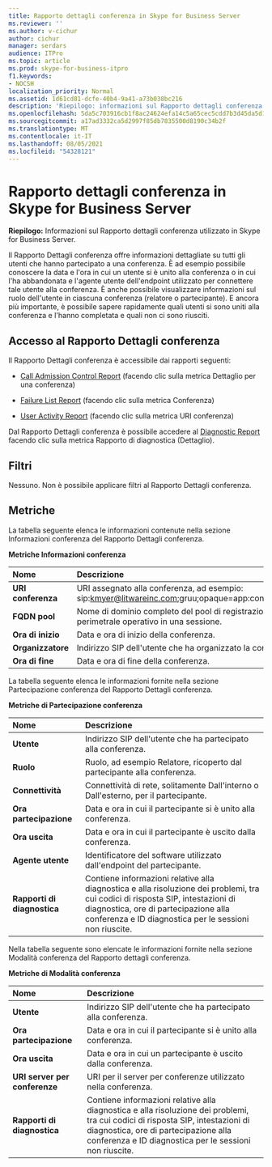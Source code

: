 ```yaml
---
title: Rapporto dettagli conferenza in Skype for Business Server
ms.reviewer: ''
ms.author: v-cichur
author: cichur
manager: serdars
audience: ITPro
ms.topic: article
ms.prod: skype-for-business-itpro
f1.keywords:
- NOCSH
localization_priority: Normal
ms.assetid: 1d61cd81-dcfe-40b4-9a41-a73b038bc216
description: 'Riepilogo: informazioni sul Rapporto dettagli conferenza utilizzato in Skype for Business Server.'
ms.openlocfilehash: 5da5c703916cb1f8ac24624efa14c5a65cec5cdd7b3d45da5d13ce8ac00fbfcc
ms.sourcegitcommit: a17ad3332ca5d2997f85db7835500d8190c34b2f
ms.translationtype: MT
ms.contentlocale: it-IT
ms.lasthandoff: 08/05/2021
ms.locfileid: "54328121"
---
```

# <a name="conference-detail-report-in-skype-for-business-server"></a>Rapporto dettagli conferenza in Skype for Business Server

**Riepilogo:** Informazioni sul Rapporto dettagli conferenza utilizzato in Skype for Business Server.

Il Rapporto Dettagli conferenza offre informazioni dettagliate su tutti gli utenti che hanno partecipato a una conferenza. È ad esempio possibile conoscere la data e l'ora in cui un utente si è unito alla conferenza o in cui l'ha abbandonata e l'agente utente dell'endpoint utilizzato per connettere tale utente alla conferenza. È anche possibile visualizzare informazioni sul ruolo dell'utente in ciascuna conferenza (relatore o partecipante). E ancora più importante, è possibile sapere rapidamente quali utenti si sono uniti alla conferenza e l'hanno completata e quali non ci sono riusciti.

## <a name="accessing-the-conference-detail-report"></a>Accesso al Rapporto Dettagli conferenza

Il Rapporto Dettagli conferenza è accessibile dai rapporti seguenti:

- [Call Admission Control Report](call-admission-control-report.md) (facendo clic sulla metrica Dettaglio per una conferenza)

- [Failure List Report](failure-list-report.md) (facendo clic sulla metrica Conferenza)

- [User Activity Report](call-diagnostic-reports-per-user.md) (facendo clic sulla metrica URI conferenza)

Dal Rapporto Dettagli conferenza è possibile accedere al [Diagnostic Report](diagnostic-report.md) facendo clic sulla metrica Rapporto di diagnostica (Dettaglio).

## <a name="filters"></a>Filtri

Nessuno. Non è possibile applicare filtri al Rapporto Dettagli conferenza.

## <a name="metrics"></a>Metriche

La tabella seguente elenca le informazioni contenute nella sezione Informazioni conferenza del Rapporto Dettagli conferenza.

**Metriche Informazioni conferenza**


| **Nome**                 | **Descrizione**                                                                                                            |
|:-------------------------|:---------------------------------------------------------------------------------------------------------------------------|
| **URI conferenza** <br/> | URI assegnato alla conferenza, ad esempio:  <br/> sip:kmyer@litwareinc.com;gruu;opaque=app:conf:focus:id:drg2y8v4  <br/> |
| **FQDN pool** <br/>      | Nome di dominio completo del pool di registrazione o del server perimetrale operativo in una sessione.  <br/>                             |
| **Ora di inizio** <br/>     | Data e ora di inizio della conferenza.  <br/>                                                                          |
| **Organizzatore** <br/>      | Indirizzo SIP dell'utente che ha organizzato la conferenza.  <br/>                                                               |
| **Ora di fine** <br/>       | Data e ora di fine della conferenza.  <br/>                                                                            |

La tabella seguente elenca le informazioni fornite nella sezione Partecipazione conferenza del Rapporto Dettagli conferenza.

**Metriche di Partecipazione conferenza**

|**Nome**|**Descrizione**|
|:-----|:-----|
|**Utente** <br/> |Indirizzo SIP dell'utente che ha partecipato alla conferenza.  <br/> |
|**Ruolo** <br/> |Ruolo, ad esempio Relatore, ricoperto dal partecipante alla conferenza.  <br/> |
|**Connettività** <br/> |Connettività di rete, solitamente Dall'interno o Dall'esterno, per il partecipante.  <br/> |
|**Ora partecipazione** <br/> |Data e ora in cui il partecipante si è unito alla conferenza.  <br/> |
|**Ora uscita** <br/> |Data e ora in cui il partecipante è uscito dalla conferenza.  <br/> |
|**Agente utente** <br/> |Identificatore del software utilizzato dall'endpoint del partecipante.  <br/> |
|**Rapporti di diagnostica** <br/> |Contiene informazioni relative alla diagnostica e alla risoluzione dei problemi, tra cui codici di risposta SIP, intestazioni di diagnostica, ore di partecipazione alla conferenza e ID diagnostica per le sessioni non riuscite.  <br/> |

Nella tabella seguente sono elencate le informazioni fornite nella sezione Modalità conferenza del Rapporto dettagli conferenza.

**Metriche di Modalità conferenza**

|**Nome**|**Descrizione**|
|:-----|:-----|
|**Utente** <br/> |Indirizzo SIP dell'utente che ha partecipato alla conferenza.  <br/> |
|**Ora partecipazione** <br/> |Data e ora in cui il partecipante si è unito alla conferenza.  <br/> |
|**Ora uscita** <br/> |Data e ora in cui un partecipante è uscito dalla conferenza.  <br/> |
|**URI server per conferenze** <br/> |URI per il server per conferenze utilizzato nella conferenza.  <br/> |
|**Rapporti di diagnostica** <br/> |Contiene informazioni relative alla diagnostica e alla risoluzione dei problemi, tra cui codici di risposta SIP, intestazioni di diagnostica, ore di partecipazione alla conferenza e ID diagnostica per le sessioni non riuscite.  <br/> |


